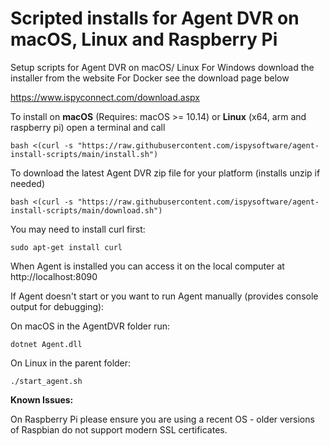 # Scripted installs for Agent DVR on macOS, Linux and Raspberry Pi
Setup scripts for Agent DVR on macOS/ Linux
For Windows download the installer from the website
For Docker see the download page below

https://www.ispyconnect.com/download.aspx

To install on **macOS** (Requires: macOS >= 10.14) or **Linux** (x64, arm and raspberry pi) open a terminal and call

    bash <(curl -s "https://raw.githubusercontent.com/ispysoftware/agent-install-scripts/main/install.sh")

To download the latest Agent DVR zip file for your platform (installs unzip if needed)

    bash <(curl -s "https://raw.githubusercontent.com/ispysoftware/agent-install-scripts/main/download.sh")

You may need to install curl first:

    sudo apt-get install curl

When Agent is installed you can access it on the local computer at http://localhost:8090


If Agent doesn't start or you want to run Agent manually (provides console output for debugging):

On macOS in the AgentDVR folder run:

    dotnet Agent.dll
    
On Linux in the parent folder:

    ./start_agent.sh
   
**Known Issues:**

On Raspberry Pi please ensure you are using a recent OS - older versions of Raspbian do not support modern SSL certificates.
